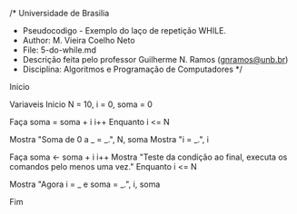 /*	Universidade de Brasilia
 *	Pseudocodigo -   Exemplo do laço de repetição WHILE. 
 *	Author: M. Vieira Coelho Neto
 * 	File: 5-do-while.md
 * 	Descrição feita pelo professor Guilherme N. Ramos (gnramos@unb.br)
 *	Disciplina: Algoritmos e Programação de Computadores */

Inicio

Variaveis
Inicio N = 10, i = 0, soma = 0

Faça
	soma = soma + i
	i++
Enquanto i <= N

Mostra "Soma de 0  a _ = _.", N, soma
Mostra "i = _.", i

Faça
	soma <- soma + i
	i++
	Mostra "Teste da condição ao final, executa os comandos pelo menos uma vez."
Enquanto i <= N

Mostra "Agora i = _ e soma = _.", i, soma

Fim